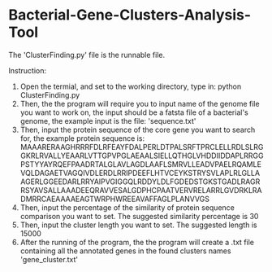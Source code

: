 # Bacterial-Gene-Clusters-Analysis-Tool

The 'ClusterFinding.py' file is the runnable file.

Instruction:
1. Open the termial, and set to the working directory, type in: python ClusterFinding.py
2. Then, the the program will require you to input name of the genome file you want to work on, the input should be a fatsta file of a bacterial's genome, the example input is the file: 'sequence.txt'
3. Then, input the protein sequence of the core gene you want to search for, the example protein sequence is: 
MAAARERAAGHRRRFDLRFEAYFDALPERLDTPALSRFTPRCLELLRDLSLRGGKRLRVALLYEAARLVTTGPVPGLAEAALSIELLQTHGLVHDDIIDDAPLRRGGPSTYYAYRQEFPAADRTALGLAVLAGDLAAFLSMRVLLEADVPAELRQAMLEVQLDAGAETVAGQIVDLERDLRRIPDEEFLHTVCEYKSTRYSVLAPLRLGLLAAGERLGGEEDARLRRYAIPVGIGGQLRDDYLDLFGDEDSTGKSTGADLRAGRRSYAVSALLAAADEEQRAVVESALGDPHCPAATVERVRELARRLGVDRKLRADMRRCAEAAAAEAGTWRPHWREEAVAFFAGLPLANVVGS
4. Then, input the percentage of the similarity of protein sequence comparison you want to set. The suggested similarity percentage is 30
5. Then, input the cluster length you want to set. The suggested length is 15000
6. After the running of the program, the the program will create a .txt file containing all the annotated genes in the found clusters names 'gene_cluster.txt'

